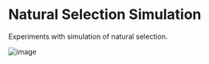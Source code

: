 # Natural Selection Simulation

Experiments with simulation of natural selection.

![image](https://user-images.githubusercontent.com/21002038/78599594-1866c700-785a-11ea-86af-982affcfbe97.png)



